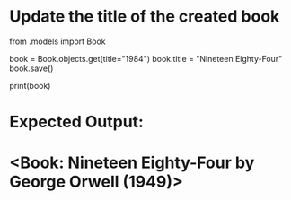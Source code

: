 # Update the title of the created book
from .models import Book

book = Book.objects.get(title="1984")
book.title = "Nineteen Eighty-Four"
book.save()

print(book)

# Expected Output:
# <Book: Nineteen Eighty-Four by George Orwell (1949)>
